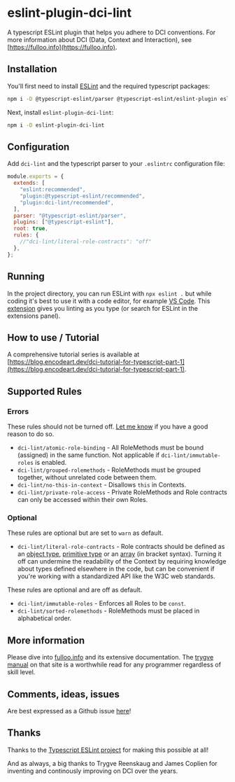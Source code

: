 # eslint-plugin-dci-lint

A typescript ESLint plugin that helps you adhere to DCI conventions. For more information about DCI (Data, Context and Interaction), see [https://fulloo.info](https://fulloo.info).

## Installation

You'll first need to install [ESLint](https://eslint.org/) and the required typescript packages:

```sh
npm i -D @typescript-eslint/parser @typescript-eslint/eslint-plugin eslint typescript
```

Next, install `eslint-plugin-dci-lint`:

```sh
npm i -D eslint-plugin-dci-lint
```

## Configuration

Add `dci-lint` and the typescript parser to your `.eslintrc` configuration file:

```js
module.exports = {
  extends: [
    "eslint:recommended",
    "plugin:@typescript-eslint/recommended",
    "plugin:dci-lint/recommended",
  ],
  parser: "@typescript-eslint/parser",
  plugins: ["@typescript-eslint"],
  root: true,
  rules: {
    //"dci-lint/literal-role-contracts": "off"
  },
};
```

## Running

In the project directory, you can run ESLint with `npx eslint .` but while coding it's best to use it with a code editor, for example [VS Code](https://code.visualstudio.com/). This [extension](https://marketplace.visualstudio.com/items?itemName=dbaeumer.vscode-eslint) gives you linting as you type (or search for ESLint in the extensions panel).

## How to use / Tutorial

A comprehensive tutorial series is available at [https://blog.encodeart.dev/dci-tutorial-for-typescript-part-1](https://blog.encodeart.dev/dci-tutorial-for-typescript-part-1).

## Supported Rules

### Errors

These rules should not be turned off. [Let me know](https://github.com/ciscoheat/eslint-plugin-dci-lint/issues) if you have a good reason to do so.

- `dci-lint/atomic-role-binding` - All RoleMethods must be bound (assigned) in the same function. Not applicable if `dci-lint/immutable-roles` is enabled.
- `dci-lint/grouped-rolemethods` - RoleMethods must be grouped together, without unrelated code between them.
- `dci-lint/no-this-in-context` - Disallows `this` in Contexts.
- `dci-lint/private-role-access` - Private RoleMethods and Role contracts can only be accessed within their own Roles.

### Optional

These rules are optional but are set to `warn` as default.

- `dci-lint/literal-role-contracts` - Role contracts should be defined as an [object type](https://www.typescriptlang.org/docs/handbook/2/objects.html), [primitive type](https://www.typescriptlang.org/docs/handbook/2/everyday-types.html#the-primitives-string-number-and-boolean) or an [array](https://www.typescriptlang.org/docs/handbook/2/everyday-types.html#arrays) (in bracket syntax). Turning it off can undermine the readability of the Context by requiring knowledge about types defined elsewhere in the code, but can be convenient if you're working with a standardized API like the W3C web standards.

These rules are optional and are off as default.

- `dci-lint/immutable-roles` - Enforces all Roles to be `const`.
- `dci-lint/sorted-rolemethods` - RoleMethods must be placed in alphabetical order.

## More information

Please dive into [fulloo.info](https://fulloo.info/) and its extensive documentation. The [trygve manual](https://fulloo.info/Documents/trygve/trygve1.html) on that site is a worthwhile read for any programmer regardless of skill level.

## Comments, ideas, issues

Are best expressed as a Github issue [here](https://github.com/ciscoheat/eslint-plugin-dci-lint/issues)!

## Thanks

Thanks to the [Typescript ESLint project](https://typescript-eslint.io/) for making this possible at all!

And as always, a big thanks to Trygve Reenskaug and James Coplien for inventing and continously improving on DCI over the years.
